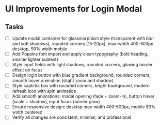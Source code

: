 # UI Improvements for Login Modal

## Tasks
- [ ] Update modal container for glassmorphism style (transparent with blur and soft shadows), rounded corners (15-20px), max-width 400-500px desktop, 90% width mobile
- [ ] Add Poppins font import and apply clean typography (bold heading, smaller lighter subtext)
- [ ] Style input fields with light shadows, rounded corners, glowing border effect on focus
- [ ] Design login button with blue gradient background, rounded corners, smooth hover animation (slight zoom and shadow)
- [ ] Style captcha box with rounded corners, bright background, modern refresh icon with spin animation
- [ ] Add smooth animations: modal opening (fade + zoom-in), button hover (scale + shadow), input focus (border glow)
- [ ] Ensure responsive design: desktop max-width 400-500px, mobile 90% width centered
- [ ] Verify all changes are consistent, minimal, and professional
